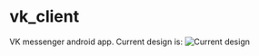 # vk_client
VK messenger android app.
Current design is: 
![Current design](https://cloud.githubusercontent.com/assets/5869863/8784210/77b47d9e-2f29-11e5-922d-8e5b059e2a21.png)

